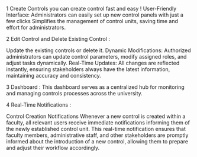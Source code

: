 1 Create Controls 
you can create control fast and easy ! 
User-Friendly Interface:
Administrators can easily set up new control panels with just a few clicks
Simplifies the management of control units, saving time and effort for administrators.

2 Edit Control and Delete Existing Control :

Update the existing controls or delete it.
Dynamic Modifications:
Authorized administrators can update control parameters, modify assigned roles, and adjust tasks dynamically.
Real-Time Updates:
All changes are reflected instantly, ensuring stakeholders always have the latest information, maintaining accuracy and consistency.

3 Dashboard :
This dashboard serves as a centralized hub for monitoring and managing controls processes across the university.

4 Real-Time Notifications :

Control Creation Notifications
Whenever a new control is created within a faculty, all relevant users receive immediate notifications informing them of the newly established control unit.
This real-time notification ensures that faculty members, administrative staff, and other stakeholders are promptly informed about the introduction of a new control, allowing them to prepare and adjust their workflow accordingly.
